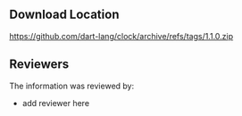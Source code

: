 ## Download Location

https://github.com/dart-lang/clock/archive/refs/tags/1.1.0.zip

## Reviewers

The information was reviewed by:

* add reviewer here